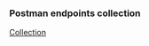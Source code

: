 ### Postman endpoints collection

[Collection](./results/Validic_API_Collection.postman_collection.json)
